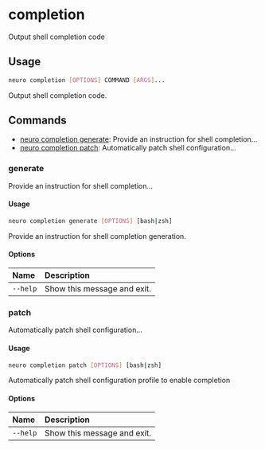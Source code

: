 # completion

Output shell completion code

## Usage

```bash
neuro completion [OPTIONS] COMMAND [ARGS]...
```

Output shell completion code.

## Commands

* [neuro completion generate](completion.md#generate): Provide an instruction for shell completion...
* [neuro completion patch](completion.md#patch): Automatically patch shell configuration...

### generate

Provide an instruction for shell completion...

#### Usage

```bash
neuro completion generate [OPTIONS] [bash|zsh]
```

Provide an instruction for shell completion generation.

#### Options

| Name | Description |
| :--- | :--- |
| `--help` | Show this message and exit. |

### patch

Automatically patch shell configuration...

#### Usage

```bash
neuro completion patch [OPTIONS] [bash|zsh]
```

Automatically patch shell configuration profile to enable completion

#### Options

| Name | Description |
| :--- | :--- |
| `--help` | Show this message and exit. |

